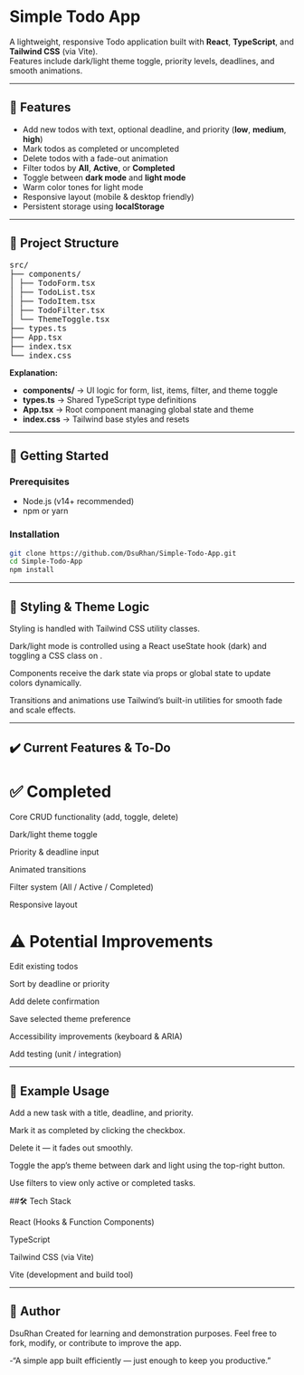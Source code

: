 # Simple Todo App

A lightweight, responsive Todo application built with **React**, **TypeScript**, and **Tailwind CSS** (via Vite).  
Features include dark/light theme toggle, priority levels, deadlines, and smooth animations.

---

## 🧰 Features

- Add new todos with text, optional deadline, and priority (**low**, **medium**, **high**)
- Mark todos as completed or uncompleted
- Delete todos with a fade-out animation
- Filter todos by **All**, **Active**, or **Completed**
- Toggle between **dark mode** and **light mode**
- Warm color tones for light mode
- Responsive layout (mobile & desktop friendly)
- Persistent storage using **localStorage**

---

## 📁 Project Structure

<pre>
src/
├── components/
│ ├── TodoForm.tsx
│ ├── TodoList.tsx
│ ├── TodoItem.tsx
│ ├── TodoFilter.tsx
│ └── ThemeToggle.tsx
├── types.ts
├── App.tsx
├── index.tsx
└── index.css
</pre>


**Explanation:**
- **components/** → UI logic for form, list, items, filter, and theme toggle
- **types.ts** → Shared TypeScript type definitions
- **App.tsx** → Root component managing global state and theme
- **index.css** → Tailwind base styles and resets

---

## 🚀 Getting Started

### Prerequisites
- Node.js (v14+ recommended)
- npm or yarn

### Installation

```bash
git clone https://github.com/DsuRhan/Simple-Todo-App.git
cd Simple-Todo-App
npm install

```

---

## 🎨 Styling & Theme Logic

Styling is handled with Tailwind CSS utility classes.

Dark/light mode is controlled using a React useState hook (dark) and toggling a CSS class on <html>.

Components receive the dark state via props or global state to update colors dynamically.

Transitions and animations use Tailwind’s built-in utilities for smooth fade and scale effects.

---

## ✔️ Current Features & To-Do

# ✅ Completed

Core CRUD functionality (add, toggle, delete)

Dark/light theme toggle

Priority & deadline input

Animated transitions

Filter system (All / Active / Completed)

Responsive layout

# ⚠️ Potential Improvements

Edit existing todos

Sort by deadline or priority

Add delete confirmation

Save selected theme preference

Accessibility improvements (keyboard & ARIA)

Add testing (unit / integration)

---

## 📜 Example Usage

Add a new task with a title, deadline, and priority.

Mark it as completed by clicking the checkbox.

Delete it — it fades out smoothly.

Toggle the app’s theme between dark and light using the top-right button.

Use filters to view only active or completed tasks.

##🛠️ Tech Stack

React (Hooks & Function Components)

TypeScript

Tailwind CSS (via Vite)

Vite (development and build tool)

---

## 👤 Author

DsuRhan
Created for learning and demonstration purposes.
Feel free to fork, modify, or contribute to improve the app.

-“A simple app built efficiently — just enough to keep you productive.”